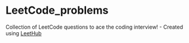 # LeetCode_problems
Collection of LeetCode questions to ace the coding interview! - Created using [LeetHub](https://github.com/QasimWani/LeetHub)
